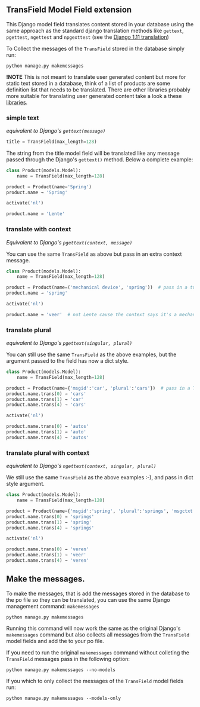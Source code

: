 ## TransField Model Field extension

This Django model field translates content stored in your database using the same approach as the standard django 
 translation methods like `gettext`, `pgettest`, `ngettest` and `npgexttest` 
 (see the [Django 1.11 translation](https://docs.djangoproject.com/en/1.11/topics/i18n/translation/))
 
To Collect the messages of the `TransField` stored in the database simply run: 
  
  `python manage.py makemessages`
 
__!NOTE__ This is not meant to translate user generated content but more for static text stored in a database, think of 
a list of products are some definition list that needs to be translated. There are other libraries probably more 
suitable for translating user generated content take a look a these 
[libraries](https://djangopackages.org/grids/g/model-translation/).
   
### simple text 
_equivalent to Django's `gettext(message)`_

```python
title = TransField(max_length=128)
```

The string from the title model field will be translated like any message passed through the Django's `gettext()` method.
Below a complete example:
```python   
class Product(models.Model):
    name = TransField(max_length=128)

product = Product(name='Spring')
product.name → 'Spring'

activate('nl')

product.name → 'Lente'
```      


### translate with context 
_Equivalent to Django's `pgettext(context, message)`_

You can use the same `TransField` as above but pass in an extra context message.
```python
class Product(models.Model):
    name = TransField(max_length=128)

product = Product(name=('mechanical device', 'spring'))  # pass in a tuple (context, message)
product.name → 'spring'

activate('nl')

product.name → 'veer'  # not Lente cause the context says it's a mechanical device!
```

### translate plural 
_equivalent to Django's `pgettext(singular, plural)`_

You can still use the same `TransField` as the above examples, but the argument passed to the field has now a dict style.
```python
class Product(models.Model):
    name = TransField(max_length=128)

product = Product(name={'msgid':'car', 'plural':'cars'})  # pass in a T9N dict
product.name.trans(0) → 'cars'
product.name.trans(1) → 'car'
product.name.trans(4) → 'cars'

activate('nl')

product.name.trans(0) → 'autos' 
product.name.trans(1) → 'auto' 
product.name.trans(4) → 'autos' 
```

### translate plural with context 
_equivalent to Django's `ngettext(context, singular, plural)`_

We still use the same `TransField` as the above examples :-), and pass in dict style argument.
```python
class Product(models.Model):
    name = TransField(max_length=128)

product = Product(name={'msgid':'spring', 'plural':'springs', 'msgctxt': 'mechanical device'})  # pass in a T9N dict
product.name.trans(0) → 'springs'
product.name.trans(1) → 'spring'
product.name.trans(4) → 'springs'

activate('nl')

product.name.trans(0) → 'veren' 
product.name.trans(1) → 'veer' 
product.name.trans(4) → 'veren' 
```

## Make the messages.
To make the messages, that is add the messages stored in the database to the po file so they can be translated, you can 
use the same Django management command: `makemessages`

`python manage.py makemessages`

Running this command will now work the same as the original Django's `makemessages` command but also collects all 
messages from the `TransField` model fields and add the to your po file.

If you need to run the original `makemessages` command without colleting the `TransField` messages pass in the following 
option:

`python manage.py makemessages --no-models`

If you which to only collect the messages of the `TransField` model fields run:

`python manage.py makemessages --models-only`
